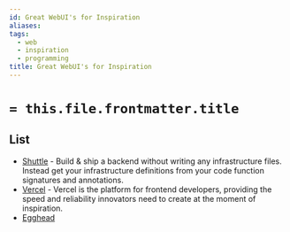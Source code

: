 ```yaml
---
id: Great WebUI's for Inspiration
aliases: 
tags:
  - web
  - inspiration
  - programming
title: Great WebUI's for Inspiration
---
```

# `= this.file.frontmatter.title`

## List

- [Shuttle](https://www.shuttle.rs/) - Build & ship a backend without writing any infrastructure files. Instead get your infrastructure definitions from your code function signatures and annotations.
- [Vercel](https://vercel.com/) - Vercel is the platform for frontend developers, providing the speed and reliability innovators need to create at the moment of inspiration.
- [Egghead](https://egghead.io)
